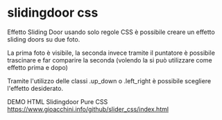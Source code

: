 # slidingdoor css
Effetto Sliding Door usando solo regole CSS è possibile creare un effetto sliding doors su due foto.

La prima foto è visibile, la seconda invece tramite il puntatore è possibile trascinare e far comparire la seconda (volendo la si può utilizzare come effetto prima e dopo)

Tramite l'utilizzo delle classi .up_down o .left_right è possibile scegliere l'effetto desiderato.

DEMO HTML Slidingdoor Pure CSS 
<a href="https://www.gioacchini.info/github/slider_css/index.html">https://www.gioacchini.info/github/slider_css/index.html</a>

